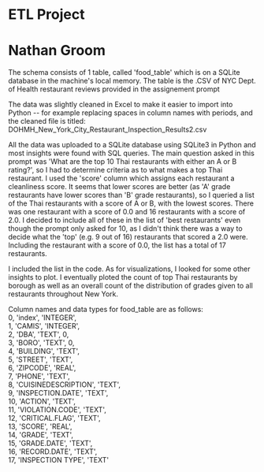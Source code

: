 # ETL Project
# Nathan Groom
The schema consists of 1 table, called 'food_table' which is on a SQLite database in the machine's local memory.
The table is the .CSV of NYC Dept. of Health restaurant reviews provided in the assignement prompt

The data was slightly cleaned in Excel to make it easier to import into Python -- for example replacing spaces in column names with periods, and the cleaned file is titled: DOHMH_New_York_City_Restaurant_Inspection_Results2.csv

All the data was uploaded to a SQLite database using SQLite3 in Python and most insights were found with SQL queries. 
The main question asked in this prompt was 'What are the top 10 Thai restaurants with either an A or B rating?', so I had to determine criteria as to what makes a top Thai restaurant. I used the 'score' column which assigns each restaurant a cleanliness score. It seems that lower scores are better (as 'A' grade restaurants have lower scores than 'B' grade restaurants), so I queried a list of the Thai restaurants with a score of A or B, with the lowest scores. There was one restaurant with a score of 0.0 and 16 restaurants with a score of 2.0. I decided to include all of these in the list of 'best restaurants' even though the prompt only asked for 10, as I didn't think there was a way to decide what the 'top' (e.g. 9 out of 16) restaurants that scored a 2.0 were. Including the restaurant with a score of 0.0, the list has a total of 17 restaurants.

I included the list in the code. As for visualizations, I looked for some other insights to plot. I eventually ploted the count of top Thai restaurants by borough as well as an overall count of the distribution of grades given to all restaurants throughout New York.


Column names and data types for food_table are as follows:  
0, 'index', 'INTEGER',  
1, 'CAMIS', 'INTEGER',  
2, 'DBA', 'TEXT', 0,  
3, 'BORO', 'TEXT', 0,  
4, 'BUILDING', 'TEXT',  
5, 'STREET', 'TEXT',  
6, 'ZIPCODE', 'REAL',  
7, 'PHONE', 'TEXT',  
8, 'CUISINEDESCRIPTION', 'TEXT',  
9, 'INSPECTION.DATE', 'TEXT',  
10, 'ACTION', 'TEXT',  
11, 'VIOLATION.CODE', 'TEXT',  
12, 'CRITICAL.FLAG', 'TEXT',  
13, 'SCORE', 'REAL',  
14, 'GRADE', 'TEXT',  
15, 'GRADE.DATE', 'TEXT',  
16, 'RECORD.DATE', 'TEXT',  
17, 'INSPECTION TYPE', 'TEXT'  
